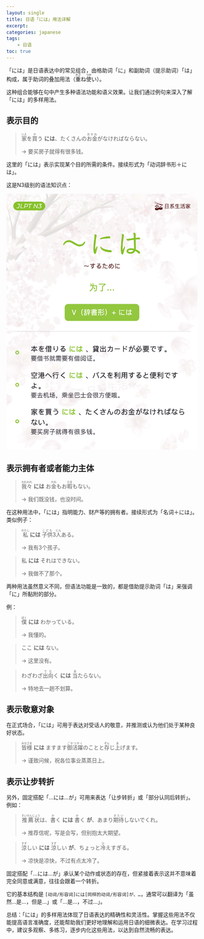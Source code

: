 ```yaml
---
layout: single
title: 日语「には」用法详解
excerpt:
categories: japanese
tags:
    - 日语
toc: true
---
```


「には」是日语表达中的常见组合，由格助词「に」和副助词<span class="more">（提示助词）</span>「は」构成，属于助词的叠加用法<span class="more">（<ruby>重<rt>かさ</rt></ruby>ね<ruby>使<rt>つか</rt></ruby>い）</span>。

这种组合能够在句中产生多种语法功能和语义效果。让我们通过例句来深入了解「には」的多样用法。

## 表示目的

> <ruby>家<rt>いえ</rt></ruby>を<ruby>買<rt>か</rt></ruby>う **には**、たくさんの<ruby>お金<rt>おかね</rt></ruby>がなければならない。
> 
> <span class="more">→ 要买房子就得有很多钱。</span>

这里的「には」表示实现某个目的所需的条件。接续形式为「动词辞书形＋には」。

这是N3级别的语法知识点：

![](/assets/images/japanese/niwa.jpg)

## 表示拥有者或者能力主体

> <ruby>我々<rt>われわれ</rt></ruby> **には** お<ruby>金<rt>かね</rt></ruby>もお<ruby>暇<rt>ひま</rt></ruby>もない。
>
> <span class="more">→ 我们既没钱，也没时间。</span>

在这种用法中，「には」指明能力、财产等的拥有者。接续形式为「名词＋には」。类似例子：

> <ruby>私<rt>わたし</rt></ruby> **には** <ruby>子供<rt>こども</rt></ruby>3<ruby>人<rt>にん</rt></ruby>ある。
>
> <span class="more">→ 我有3个孩子。</span>

> 私 **には** それはできない。
>
> <span class="more">→ 我做不了那个。</span>

两种用法虽然意义不同，但语法功能是一致的，都是借助提示助词「は」来强调「に」所黏附的部分。

例：

> <ruby>僕<rt>ぼく</rt></ruby> **には** わかっている。
> 
> <span class="more">→ 我懂的。</span>

> ここ **には** ない。
> 
> <span class="more">→ 这里没有。</span>

> わざわざ<ruby>出向<rt>でむ</rt></ruby>く **には** <ruby>当<rt>あ</rt></ruby>たらない。
>
> <span class="more">→ 特地去一趟不划算。</span>

## 表示敬意对象

在正式场合，「には」可用于表达对受话人的敬意，并推测或认为他们处于某种良好状态。

> <ruby>皆様<rt>みなさま</rt></ruby> **には** ますます<ruby>御活躍<rt>ごかつやく</rt></ruby>のことと<ruby>存<rt>ぞん</rt></ruby>じ<ruby>上<rt>あ</rt></ruby>げます。
> 
> <span class="more">→ 谨致问候，祝各位事业蒸蒸日上。</span>

## 表示让步转折

另外，固定搭配「…には…が」可用来表达「让步转折」或「部分认同后转折」。例如：

> <ruby>推薦状<rt>すいせんじょう</rt></ruby>は、<ruby>書<rt>か</rt></ruby>く **には** <ruby>書<rt>か</rt></ruby>く **が**、あまり<ruby>期待<rt>きたい</rt></ruby>しないでくれ。
> 
> <span class="more">→ 推荐信呢，写是会写，但别抱太大期望。</span>

> <ruby>涼<rt>すず</rt></ruby>しい **には** <ruby>涼<rt>すず</rt></ruby>しい **が**、ちょっと<ruby>冷<rt>ひ</rt></ruby>えすぎる。
> 
> <span class="more">→ 凉快是凉快，不过有点太冷了。</span>

固定搭配「…には…が」承认某个动作或状态的存在，但紧接着表示这并不意味着完全同意或满意，往往会跟着一个转折。

它的基本结构是 `[动词/形容词]には[同样的动词/形容词]が、…`，通常可以翻译为「虽然…是…，但是…」或「…是…，不过…」。

总结：「には」的多样用法体现了日语表达的精确性和灵活性。掌握这些用法不仅能提高语言准确度，还能帮助我们更好地理解和运用日语的细微表达。在学习过程中，建议多观察、多练习，逐步内化这些用法，以达到自然流畅的表达。